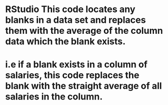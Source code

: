 # RStudio This code locates any blanks in a data set and replaces them with the average of the column data which the blank exists.
# i.e if a blank exists in a column of salaries, this code replaces the blank with the straight average of all salaries in the column.
